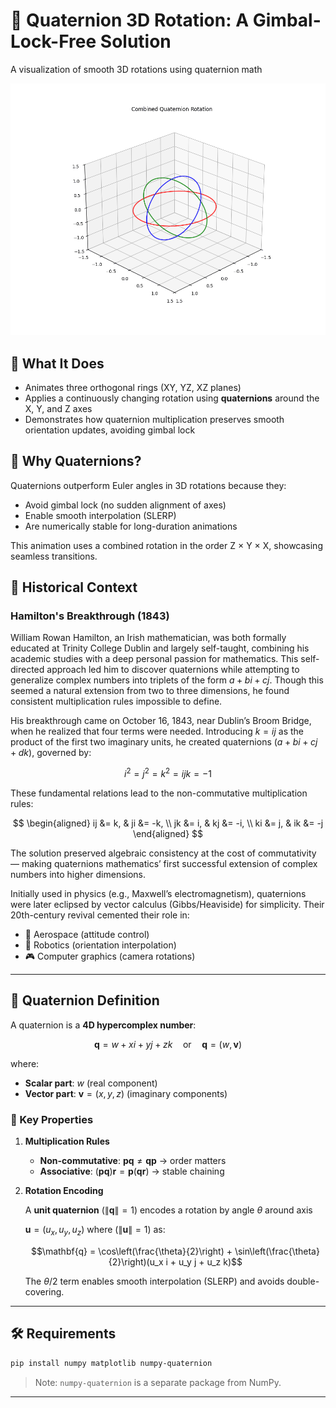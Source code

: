 # 🔄 Quaternion 3D Rotation: A Gimbal-Lock-Free Solution

A visualization of smooth 3D rotations using quaternion math

![Quaternion-Rotation](quaternion_rotation.gif)

## 📌 What It Does

* Animates three orthogonal rings (XY, YZ, XZ planes)
* Applies a continuously changing rotation using **quaternions** around the X, Y, and Z axes
* Demonstrates how quaternion multiplication preserves smooth orientation updates, avoiding gimbal lock

## 🧠 Why Quaternions?

Quaternions outperform Euler angles in 3D rotations because they:

* Avoid gimbal lock (no sudden alignment of axes)
* Enable smooth interpolation (SLERP)
* Are numerically stable for long-duration animations

This animation uses a combined rotation in the order Z × Y × X, showcasing seamless transitions.

## 📜 Historical Context

### Hamilton's Breakthrough (1843)

William Rowan Hamilton, an Irish mathematician, was both formally educated at Trinity College Dublin and largely self-taught, combining his academic studies with a deep personal passion for mathematics. This self-directed approach led him to discover quaternions while attempting to generalize complex numbers into triplets of the form $a + bi + cj$. Though this seemed a natural extension from two to three dimensions, he found consistent multiplication rules impossible to define.  

His breakthrough came on October 16, 1843, near Dublin’s Broom Bridge, when he realized that four terms were needed. Introducing $k = ij$ as the product of the first two imaginary units, he created quaternions $(a + bi + cj + dk)$, governed by:

$$i^2 = j^2 = k^2 = ijk = -1$$

These fundamental relations lead to the non-commutative multiplication rules:

$$
\begin{aligned}
ij &= k, & ji &= -k, \\
jk &= i, & kj &= -i, \\
ki &= j, & ik &= -j
\end{aligned}
$$

The solution preserved algebraic consistency at the cost of commutativity — making quaternions mathematics’ first successful extension of complex numbers into higher dimensions.

Initially used in physics (e.g., Maxwell’s electromagnetism), quaternions were later eclipsed by vector calculus (Gibbs/Heaviside) for simplicity. Their 20th-century revival cemented their role in:

* 🚀 Aerospace (attitude control)
* 🤖 Robotics (orientation interpolation)
* 🎮 Computer graphics (camera rotations)

---

## 🔢 Quaternion Definition

A quaternion is a **4D hypercomplex number**:

$$ \mathbf{q} = w + xi + yj + zk \quad \text{or} \quad \mathbf{q} = (w, \mathbf{v}) $$

where:

* **Scalar part**: $w$ (real component)
* **Vector part**: $\mathbf{v} = (x, y, z)$ (imaginary components)

### 🔧 Key Properties

1. **Multiplication Rules**
   * **Non-commutative**: $\mathbf{p}\mathbf{q} \neq \mathbf{q}\mathbf{p}$ → order matters
   * **Associative**: $(\mathbf{p}\mathbf{q})\mathbf{r} = \mathbf{p}(\mathbf{q}\mathbf{r})$ → stable chaining

2. **Rotation Encoding**

   A **unit quaternion** ($\|\mathbf{q}\| = 1$) encodes a rotation by angle $\theta$ around axis

   $\mathbf{u} = (u_x, u_y, u_z)$ where ($\|\mathbf{u}\| = 1$) as:

   $$\mathbf{q} = \cos\left(\frac{\theta}{2}\right) + \sin\left(\frac{\theta}{2}\right)(u_x i + u_y j + u_z k)$$

   The $\theta/2$ term enables smooth interpolation (SLERP) and avoids double-covering.

---

## 🛠️ Requirements

```bash
pip install numpy matplotlib numpy-quaternion
```

> Note: `numpy-quaternion` is a separate package from NumPy.

---
